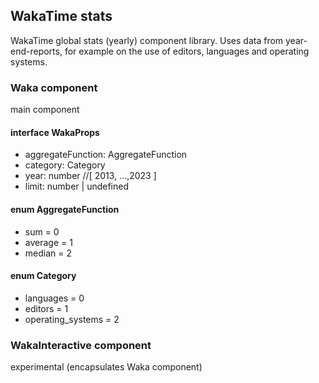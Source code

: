 ## WakaTime stats
WakaTime global stats (yearly) component library.
Uses data from year-end-reports, for example on the use of editors, languages and operating systems.
### Waka component
main component
#### interface WakaProps
- aggregateFunction: AggregateFunction
- category: Category
- year: number //[ 2013, ...,2023 ]
- limit: number | undefined

#### enum AggregateFunction
- sum = 0
- average = 1
- median = 2

#### enum Category
- languages = 0
- editors = 1
- operating_systems = 2

### WakaInteractive component
experimental (encapsulates Waka component)